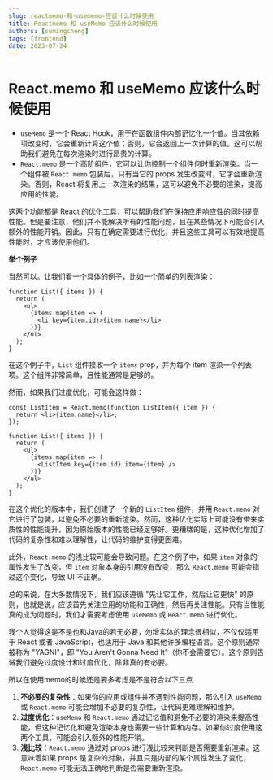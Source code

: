 ```yaml
---
slug: reactmemo-和-usememo-应该什么时候使用
title: Reactmemo 和 useMemo 应该什么时候使用
authors: [sumingcheng]
tags: [frontend]
date: 2023-07-24
---
```


# React.memo 和 useMemo 应该什么时候使用



 



* `useMemo` 是一个 React Hook，用于在函数组件内部记忆化一个值。当其依赖项改变时，它会重新计算这个值；否则，它会返回上一次计算的值。这可以帮助我们避免在每次渲染时进行昂贵的计算。
* `React.memo` 是一个高阶组件，它可以让你控制一个组件何时重新渲染。当一个组件被 `React.memo` 包装后，只有当它的 props 发生改变时，它才会重新渲染。否则，React 将复用上一次渲染的结果，这可以避免不必要的渲染，提高应用的性能。

这两个功能都是 React 的优化工具，可以帮助我们在保持应用响应性的同时提高性能。但是要注意，他们并不能解决所有的性能问题，且在某些情况下可能会引入额外的性能开销。因此，只有在确定需要进行优化，并且这些工具可以有效地提高性能时，才应该使用他们。

**举个例子**

当然可以。让我们看一个具体的例子，比如一个简单的列表渲染：

```
function List({ items }) {
  return (
    <ul>
      {items.map(item => (
        <li key={item.id}>{item.name}</li>
      ))}
    </ul>
  );
} 

```

在这个例子中，`List` 组件接收一个 `items` prop，并为每个 item 渲染一个列表项。这个组件非常简单，且性能通常是足够的。

然而，如果我们过度优化，可能会这样做：

```
const ListItem = React.memo(function ListItem({ item }) {
  return <li>{item.name}</li>;
});

function List({ items }) {
  return (
    <ul>
      {items.map(item => (
        <ListItem key={item.id} item={item} />
      ))}
    </ul>
  );
}

```

在这个优化的版本中，我们创建了一个新的 `ListItem` 组件，并用 `React.memo` 对它进行了包装，以避免不必要的重新渲染。然而，这种优化实际上可能没有带来实质性的性能提升，因为原始版本的性能已经足够好。更糟糕的是，这种优化增加了代码的复杂性和难以理解性，让代码的维护变得更困难。

此外，`React.memo` 的浅比较可能会导致问题。在这个例子中，如果 `item` 对象的属性发生了改变，但 `item` 对象本身的引用没有改变，那么 `React.memo` 可能会错过这个变化，导致 UI 不正确。

总的来说，在大多数情况下，我们应该遵循 "先让它工作，然后让它更快" 的原则，也就是说，应该首先关注应用的功能和正确性，然后再关注性能。只有当性能真的成为问题时，我们才需要考虑使用 `useMemo` 或 `React.memo` 进行优化。

我个人觉得这是不是也和Java的若无必要，勿增实体的理念很相似，不仅仅适用于 React 或者 JavaScript，也适用于 Java 和其他许多编程语言。这个原则通常被称为 "YAGNI"，即 "You Aren't Gonna Need It"（你不会需要它）。这个原则告诫我们避免过度设计和过度优化，除非真的有必要。

所以在使用memo的时候还是要多考虑是不是符合以下三点

1. **不必要的复杂性**：如果你的应用或组件并不遇到性能问题，那么引入 `useMemo` 或 `React.memo` 可能会增加不必要的复杂性，让代码更难理解和维护。
2. **过度优化**：`useMemo` 和 `React.memo` 通过记忆值和避免不必要的渲染来提高性能，但这种记忆化和避免渲染本身也需要一些计算和内存。如果你过度使用这两个工具，可能会引入额外的性能开销。
3. **浅比较**：`React.memo` 通过对 props 进行浅比较来判断是否需要重新渲染。这意味着如果 props 是复杂的对象，并且只是内部的某个属性发生了变化，`React.memo` 可能无法正确地判断是否需要重新渲染。